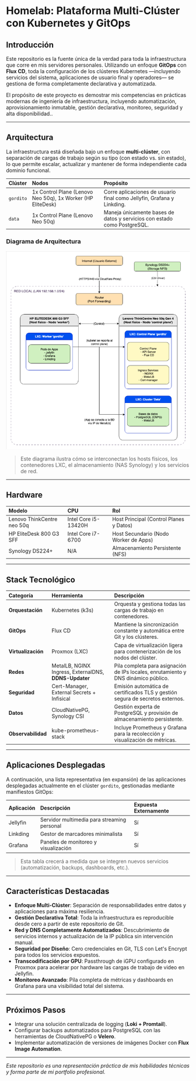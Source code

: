 # Homelab: Plataforma Multi-Clúster con Kubernetes y GitOps

## Introducción

Este repositorio es la fuente única de la verdad para toda la infraestructura que corre en mis servidores personales. Utilizando un enfoque **GitOps** con **Flux CD**, toda la configuración de los clústeres Kubernetes —incluyendo servicios del sistema, aplicaciones de usuario final y operadores— se gestiona de forma completamente declarativa y automatizada.

El propósito de este proyecto es demostrar mis competencias en prácticas modernas de ingeniería de infraestructura, incluyendo automatización, aprovisionamiento inmutable, gestión declarativa, monitoreo, seguridad y alta disponibilidad..

---

## Arquitectura

La infraestructura está diseñada bajo un enfoque **multi-clúster**, con separación de cargas de trabajo según su tipo (con estado vs. sin estado), lo que permite escalar, actualizar y mantener de forma independiente cada dominio funcional.

| Clúster   | Nodos                                                   | Propósito                                                                      |
| :-------- | :------------------------------------------------------ | :----------------------------------------------------------------------------- |
| `gordito` | 1x Control Plane (Lenovo Neo 50q), 1x Worker (HP EliteDesk) | Corre aplicaciones de usuario final como Jellyfin, Grafana y Linkding.         |
| `data`    | 1x Control Plane (Lenovo Neo 50q)                       | Maneja únicamente bases de datos y servicios con estado como PostgreSQL.       |

### Diagrama de Arquitectura

![Arquitectura](images/architecture.png)
> Este diagrama ilustra cómo se interconectan los hosts físicos, los contenedores LXC, el almacenamiento (NAS Synology) y los servicios de red.

---

## Hardware

| Modelo                      | CPU                        | Rol                                      |
| :-------------------------- | :------------------------- | :--------------------------------------- |
| Lenovo ThinkCentre neo 50q  | Intel Core i5-13420H       | Host Principal (Control Planes y Datos)  |
| HP EliteDesk 800 G3 SFF     | Intel Core i7-6700         | Host Secundario (Nodo Worker de Apps)    |
| Synology DS224+             | N/A                        | Almacenamiento Persistente (NFS)         |

---

## Stack Tecnológico

| Categoría        | Herramienta                                  | Descripción                                                               |
| :--------------- | :------------------------------------------- | :------------------------------------------------------------------------ |
| **Orquestación** | Kubernetes (k3s)                             | Orquesta y gestiona todas las cargas de trabajo en contenedores.          |
| **GitOps** | Flux CD                                      | Mantiene la sincronización constante y automática entre Git y los clústeres. |
| **Virtualización** | Proxmox (LXC)                                | Capa de virtualización ligera para contenerización de los nodos del clúster. |
| **Redes** | MetalLB, NGINX Ingress, ExternalDNS, **DDNS-Updater** | Pila completa para asignación de IPs locales, enrutamiento y DNS dinámico público. |
| **Seguridad** | Cert-Manager, External Secrets + Infisical   | Emisión automática de certificados TLS y gestión segura de secretos externos. |
| **Datos** | CloudNativePG, Synology CSI                  | Gestión experta de PostgreSQL y provisión de almacenamiento persistente. |
| **Observabilidad** | kube-prometheus-stack                        | Incluye Prometheus y Grafana para la recolección y visualización de métricas. |

---

## Aplicaciones Desplegadas

A continuación, una lista representativa (en expansión) de las aplicaciones desplegadas actualmente en el clúster `gordito`, gestionadas mediante manifiestos GitOps:

| Aplicación    | Descripción                                        | Expuesta Externamente |
| :------------ | :------------------------------------------------- | :--------------------- |
| Jellyfin      | Servidor multimedia para streaming personal        | Sí                     |
| Linkding      | Gestor de marcadores minimalista                   | Sí                     |
| Grafana       | Paneles de monitoreo y visualización               | Sí                     |


> Esta tabla crecerá a medida que se integren nuevos servicios (automatización, backups, dashboards, etc.).


---

## Características Destacadas

- **Enfoque Multi-Clúster**: Separación de responsabilidades entre datos y aplicaciones para máxima resiliencia.
- **Gestión Declarativa Total**: Toda la infraestructura es reproducible desde cero a partir de este repositorio de Git.
- **Red y DNS Completamente Automatizados**: Descubrimiento de servicios internos y actualización de la IP pública sin intervención manual.
- **Seguridad por Diseño**: Cero credenciales en Git, TLS con Let's Encrypt para todos los servicios expuestos.
- **Transcodificación por GPU**: Passthrough de iGPU configurado en Proxmox para acelerar por hardware las cargas de trabajo de video en Jellyfin.
- **Monitoreo Avanzado**: Pila completa de métricas y dashboards en Grafana para una visibilidad total del sistema.

---

## Próximos Pasos

- Integrar una solución centralizada de logging (**Loki + Promtail**).
- Configurar backups automatizados para PostgreSQL con las herramientas de CloudNativePG o **Velero**.
- Implementar automatización de versiones de imágenes Docker con **Flux Image Automation**.

---

*Este repositorio es una representación práctica de mis habilidades técnicas y forma parte de mi portfolio profesional.*
